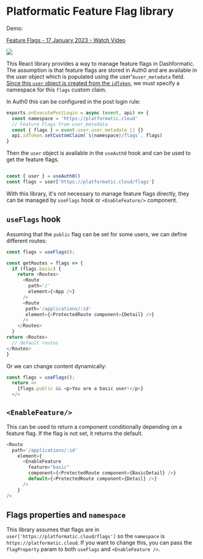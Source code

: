 # Platformatic Feature Flag library

Demo: 
<a href="https://www.loom.com/share/71ec70a640324406b3fdee09e2b4b1cd"> <p>Feature Flags - 17 January 2023 - Watch Video</p> <img style="max-width:300px;" src="https://cdn.loom.com/sessions/thumbnails/71ec70a640324406b3fdee09e2b4b1cd-with-play.gif"> </a>

This React library provides a way to manage feature flags in Dashformatic. 
The assumption is that feature flags are stored in Auth0 and are available in the
user object which is populated using the user's`user_metadata` field.
[Since this `user` object is created from the `idToken`](https://community.auth0.com/t/how-do-i-get-user-metadata-in-the-login/71465), we must specify a namespace for this `flags` custom claim.

In Auth0 this can be configured in the post login rule:

```js
exports.onExecutePostLogin = async (event, api) => {
  const namespace = 'https://platformatic.cloud'  
  // Feature Flags from user_metadata
  const { flags } = event.user.user_metadata || {}
  api.idToken.setCustomClaim(`${namespace}/flags`, flags)
}

```

Then the `user` object is available in the `useAuth0` hook and can be used to get the feature flags.

```js

const { user } = useAuth0()
const flags = user['https://platformatic.cloud/flags']

```
With this library, it's not necessary to manage feature flags directly, they can be managed by
`useFlags` hook or `<EnableFeature/>` component.

## `useFlags` hook

Assuming that the `public` flag can be set for some users, we can define different routes:

```js
const flags = useFlags();

const getRoutes = flags => {
  if (flags.basic) {
    return <Routes>
      <Route
        path='/'
        element={<App />}
      />
      <Route
       path='/applications/:id'
       element={<ProtectedRoute component={Detail} />}
      />
    </Routes>
  } 
return <Routes> 
  // default routes
</Routes>
}
```
Or we can change content dynamically:


```js
const flags = useFlags();
  return <>
    {flags.public && <p>You are a basic user!</p>}
  </>
``` 

## `<EnableFeature/>`
This can be used to return a component conditionally depending on a feature flag. If the flag is not set, it returns the default.

```js
<Route
  path='/applications/:id'
    element={
      <EnableFeature
        feature="basic"
        component={<ProtectedRoute component={BasicDetail} />}
        default={<ProtectedRoute component={Detail} />}
      />
    }
/>
```

## Flags properties and `namespace`
This library assumes that flags are in `user['https://platformatic.cloud/flags']` so the `namespace` is `https://platformatic.cloud`. If you want to change this, you can pass the `flagProperty` param to both
`useFlags` and `<EnableFeature />`.


